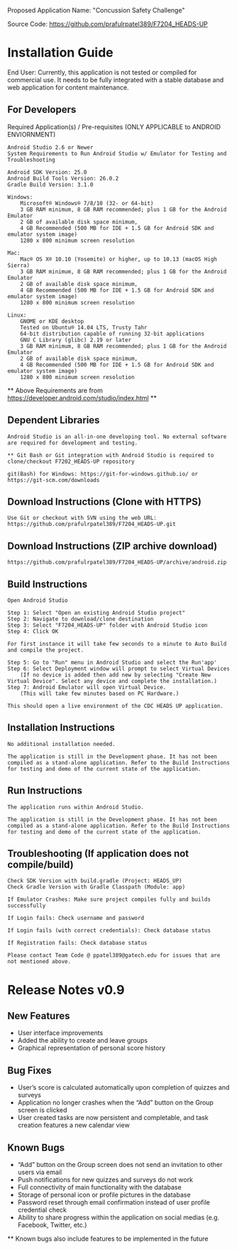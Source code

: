 Proposed Application Name: "Concussion Safety Challenge" 

Source Code: https://github.com/prafulrpatel389/F7204_HEADS-UP

# Installation Guide

End User: Currently, this application is not tested or compiled for commercial use. It needs to be fully integrated with a stable database and web application for content maintenance.

## For Developers

Required Application(s) / Pre-requisites (ONLY APPLICABLE to ANDROID ENVIORNMENT)

	Android Studio 2.6 or Newer
	System Requirements to Run Android Studio w/ Emulator for Testing and Troubleshooting

	Android SDK Version: 25.0 
	Android Build Tools Version: 26.0.2
	Gradle Build Version: 3.1.0

	Windows:
		Microsoft® Windows® 7/8/10 (32- or 64-bit)
		3 GB RAM minimum, 8 GB RAM recommended; plus 1 GB for the Android Emulator
		2 GB of available disk space minimum,
		4 GB Recommended (500 MB for IDE + 1.5 GB for Android SDK and emulator system image)
		1280 x 800 minimum screen resolution

	Mac:
		Mac® OS X® 10.10 (Yosemite) or higher, up to 10.13 (macOS High Sierra)
		3 GB RAM minimum, 8 GB RAM recommended; plus 1 GB for the Android Emulator
		2 GB of available disk space minimum,
		4 GB Recommended (500 MB for IDE + 1.5 GB for Android SDK and emulator system image)
		1280 x 800 minimum screen resolution

	Linux:
		GNOME or KDE desktop
		Tested on Ubuntu® 14.04 LTS, Trusty Tahr
		64-bit distribution capable of running 32-bit applications
		GNU C Library (glibc) 2.19 or later
		3 GB RAM minimum, 8 GB RAM recommended; plus 1 GB for the Android Emulator
		2 GB of available disk space minimum,
		4 GB Recommended (500 MB for IDE + 1.5 GB for Android SDK and emulator system image)
		1280 x 800 minimum screen resolution

** Above Requirements are from https://developer.android.com/studio/index.html **


## Dependent Libraries

	Android Studio is an all-in-one developing tool. No external software are required for development and testing. 

	** Git Bash or Git integration with Android Studio is required to clone/checkout F7202_HEADS-UP repository

	git(Bash) for Windows: https://git-for-windows.github.io/ or https://git-scm.com/downloads

## Download Instructions (Clone with HTTPS)

	Use Git or checkout with SVN using the web URL: https://github.com/prafulrpatel389/F7204_HEADS-UP.git

## Download Instructions (ZIP archive download)
	
	https://github.com/prafulrpatel389/F7204_HEADS-UP/archive/android.zip

## Build Instructions

	Open Android Studio
	
	Step 1: Select "Open an existing Android Studio project"
	Step 2: Navigate to download/clone destination
	Step 3: Select "F7204_HEADS-UP" folder with Android Studio icon
	Step 4: Click OK 

	For first instance it will take few seconds to a minute to Auto Build and compile the project.

	Step 5: Go to "Run" menu in Android Studio and select the Run'app'
	Step 6: Select Deployment window will prompt to select Virtual Devices
		(If no device is added then add new by selecting "Create New Virtual Device". Select any device and complete the installation.)
	Step 7: Android Emulator will open Virtual Device.
		(This will take few minutes based on PC Hardware.)
	
	This should open a live environment of the CDC HEADS UP application.

## Installation Instructions

	No additional installation needed.

	The application is still in the Development phase. It has not been compiled as a stand-alone application. Refer to the Build Instructions for testing and demo of the current state of the application.

## Run Instructions

	The application runs within Android Studio.

	The application is still in the Development phase. It has not been compiled as a stand-alone application. Refer to the Build Instructions for testing and demo of the current state of the application.

## Troubleshooting (If application does not compile/build) 

	Check SDK Version with build.gradle (Project: HEADS_UP)
	Check Gradle Version with Gradle Classpath (Module: app)

	If Emulator Crashes: Make sure project compiles fully and builds successfully

	If Login fails: Check username and password

	If Login fails (with correct credentials): Check database status

	If Registration fails: Check database status

	Please contact Team Code @ ppatel389@gatech.edu for issues that are not mentioned above.
	
# Release Notes v0.9

## New Features

  * User interface improvements
  * Added the ability to create and leave groups
  * Graphical representation of personal score history

## Bug Fixes

  * User’s score is calculated automatically upon completion of quizzes and surveys
  * Application no longer crashes when the “Add” button on the Group screen is clicked
  * User created tasks are now persistent and completable, and task creation features a new calendar view

## Known Bugs

  * “Add” button on the Group screen does not send an invitation to other users via email
  * Push notifications for new quizzes and surveys do not work
  * Full connectivity of main functionality with the database
  * Storage of personal icon or profile pictures in the database
  * Password reset through email confirmation instead of user profile credential check
  * Ability to share progress within the application on social medias (e.g. Facebook, Twitter, etc.) 

** Known bugs also include features to be implemented in the future



